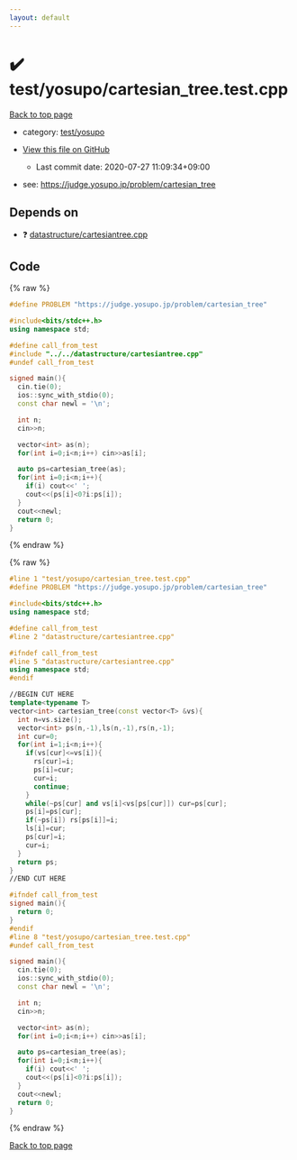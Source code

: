 ```yaml
---
layout: default
---
```


<!-- mathjax config similar to math.stackexchange -->
<script type="text/javascript" async
  src="https://cdnjs.cloudflare.com/ajax/libs/mathjax/2.7.5/MathJax.js?config=TeX-MML-AM_CHTML">
</script>
<script type="text/x-mathjax-config">
  MathJax.Hub.Config({
    TeX: { equationNumbers: { autoNumber: "AMS" }},
    tex2jax: {
      inlineMath: [ ['$','$'] ],
      processEscapes: true
    },
    "HTML-CSS": { matchFontHeight: false },
    displayAlign: "left",
    displayIndent: "2em"
  });
</script>

<script type="text/javascript" src="https://cdnjs.cloudflare.com/ajax/libs/jquery/3.4.1/jquery.min.js"></script>
<script src="https://cdn.jsdelivr.net/npm/jquery-balloon-js@1.1.2/jquery.balloon.min.js" integrity="sha256-ZEYs9VrgAeNuPvs15E39OsyOJaIkXEEt10fzxJ20+2I=" crossorigin="anonymous"></script>
<script type="text/javascript" src="../../../assets/js/copy-button.js"></script>
<link rel="stylesheet" href="../../../assets/css/copy-button.css" />


# :heavy_check_mark: test/yosupo/cartesian_tree.test.cpp

<a href="../../../index.html">Back to top page</a>

* category: <a href="../../../index.html#0b58406058f6619a0f31a172defc0230">test/yosupo</a>
* <a href="{{ site.github.repository_url }}/blob/master/test/yosupo/cartesian_tree.test.cpp">View this file on GitHub</a>
    - Last commit date: 2020-07-27 11:09:34+09:00


* see: <a href="https://judge.yosupo.jp/problem/cartesian_tree">https://judge.yosupo.jp/problem/cartesian_tree</a>


## Depends on

* :question: <a href="../../../library/datastructure/cartesiantree.cpp.html">datastructure/cartesiantree.cpp</a>


## Code

<a id="unbundled"></a>
{% raw %}
```cpp
#define PROBLEM "https://judge.yosupo.jp/problem/cartesian_tree"

#include<bits/stdc++.h>
using namespace std;

#define call_from_test
#include "../../datastructure/cartesiantree.cpp"
#undef call_from_test

signed main(){
  cin.tie(0);
  ios::sync_with_stdio(0);
  const char newl = '\n';

  int n;
  cin>>n;

  vector<int> as(n);
  for(int i=0;i<n;i++) cin>>as[i];

  auto ps=cartesian_tree(as);
  for(int i=0;i<n;i++){
    if(i) cout<<' ';
    cout<<(ps[i]<0?i:ps[i]);
  }
  cout<<newl;
  return 0;
}

```
{% endraw %}

<a id="bundled"></a>
{% raw %}
```cpp
#line 1 "test/yosupo/cartesian_tree.test.cpp"
#define PROBLEM "https://judge.yosupo.jp/problem/cartesian_tree"

#include<bits/stdc++.h>
using namespace std;

#define call_from_test
#line 2 "datastructure/cartesiantree.cpp"

#ifndef call_from_test
#line 5 "datastructure/cartesiantree.cpp"
using namespace std;
#endif

//BEGIN CUT HERE
template<typename T>
vector<int> cartesian_tree(const vector<T> &vs){
  int n=vs.size();
  vector<int> ps(n,-1),ls(n,-1),rs(n,-1);
  int cur=0;
  for(int i=1;i<n;i++){
    if(vs[cur]<=vs[i]){
      rs[cur]=i;
      ps[i]=cur;
      cur=i;
      continue;
    }
    while(~ps[cur] and vs[i]<vs[ps[cur]]) cur=ps[cur];
    ps[i]=ps[cur];
    if(~ps[i]) rs[ps[i]]=i;
    ls[i]=cur;
    ps[cur]=i;
    cur=i;
  }
  return ps;
}
//END CUT HERE

#ifndef call_from_test
signed main(){
  return 0;
}
#endif
#line 8 "test/yosupo/cartesian_tree.test.cpp"
#undef call_from_test

signed main(){
  cin.tie(0);
  ios::sync_with_stdio(0);
  const char newl = '\n';

  int n;
  cin>>n;

  vector<int> as(n);
  for(int i=0;i<n;i++) cin>>as[i];

  auto ps=cartesian_tree(as);
  for(int i=0;i<n;i++){
    if(i) cout<<' ';
    cout<<(ps[i]<0?i:ps[i]);
  }
  cout<<newl;
  return 0;
}

```
{% endraw %}

<a href="../../../index.html">Back to top page</a>

